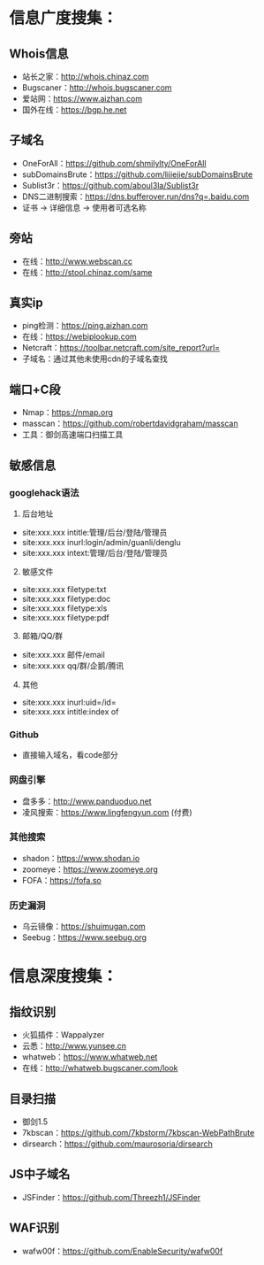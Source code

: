 # 信息广度搜集：
## Whois信息
+ 站长之家：http://whois.chinaz.com
+ Bugscaner：http://whois.bugscaner.com
+ 爱站网：https://www.aizhan.com
+ 国外在线：https://bgp.he.net
## 子域名
+ OneForAll：https://github.com/shmilylty/OneForAll
+ subDomainsBrute：https://github.com/lijiejie/subDomainsBrute
+ Sublist3r：https://github.com/aboul3la/Sublist3r
+ DNS二进制搜索：https://dns.bufferover.run/dns?q=.baidu.com
+ 证书 -> 详细信息 -> 使用者可选名称
## 旁站
+ 在线：http://www.webscan.cc
+ 在线：http://stool.chinaz.com/same
## 真实ip
+ ping检测：https://ping.aizhan.com
+ 在线：https://webiplookup.com
+ Netcraft：https://toolbar.netcraft.com/site_report?url=
+ 子域名：通过其他未使用cdn的子域名查找
## 端口+C段
+ Nmap：https://nmap.org
+ masscan：https://github.com/robertdavidgraham/masscan
+ 工具：御剑高速端口扫描工具
## 敏感信息
### googlehack语法
1. 后台地址
+ site:xxx.xxx intitle:管理/后台/登陆/管理员
+ site:xxx.xxx inurl:login/admin/guanli/denglu
+ site:xxx.xxx intext:管理/后台/登陆/管理员
2. 敏感文件
+ site:xxx.xxx filetype:txt
+ site:xxx.xxx filetype:doc
+ site:xxx.xxx filetype:xls
+ site:xxx.xxx filetype:pdf
3. 邮箱/QQ/群
+ site:xxx.xxx 邮件/email
+ site:xxx.xxx qq/群/企鹅/腾讯
4. 其他
+ site:xxx.xxx inurl:uid=/id=
+ site:xxx.xxx intitle:index of
### Github
+ 直接输入域名，看code部分
### 网盘引擎
+ 盘多多：http://www.panduoduo.net
+ 凌风搜索：https://www.lingfengyun.com (付费)
### 其他搜索
+ shadon：https://www.shodan.io
+ zoomeye：https://www.zoomeye.org
+ FOFA：https://fofa.so
### 历史漏洞
+ 乌云镜像：https://shuimugan.com
+ Seebug：https://www.seebug.org
# 信息深度搜集：
## 指纹识别
+ 火狐插件：Wappalyzer
+ 云悉：http://www.yunsee.cn
+ whatweb：https://www.whatweb.net
+ 在线：http://whatweb.bugscaner.com/look
## 目录扫描
+ 御剑1.5
+ 7kbscan：https://github.com/7kbstorm/7kbscan-WebPathBrute
+ dirsearch：https://github.com/maurosoria/dirsearch
## JS中子域名
+ JSFinder：https://github.com/Threezh1/JSFinder
## WAF识别
+ wafw00f：https://github.com/EnableSecurity/wafw00f
